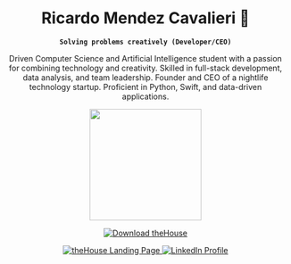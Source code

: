 
<div align="center">
<h1>Ricardo Mendez Cavalieri 🥽</h1> 

**`Solving problems creatively (Developer/CEO)`**

Driven Computer Science and Artificial Intelligence student with a passion for combining technology and creativity. Skilled in full-stack development, data analysis, and team leadership. Founder and CEO of a nightlife technology startup. Proficient in Python, Swift, and data-driven applications.
<p>
    <img src="https://i.giphy.com/media/v1.Y2lkPTc5MGI3NjExNjZsZzBubXpwNXg0eXN1MDR5ZnZlOTh3ZHVoaW92ZHAwb2RibjRldSZlcD12MV9pbnRlcm5hbF9naWZfYnlfaWQmY3Q9Zw/LpisAzmCHkVu6ycZsQ/giphy.gif" width="200" height="200" />
</p>

<a href="https://apple.co/3vpqu73" style="margin: 0;"> 
    <img alt="Download theHouse" title="Download theHouse on the App Store" src="https://img.shields.io/badge/Download%20on%20the%20App%20Store-black?logo=apple&logoColor=white&style=for-the-badge"/>
</a>
            
<p>
               <a href="https://followthehouse.com" style="margin: 0;"><img alt="theHouse Landing Page" title="Visit theHouse landing page" src="https://img.shields.io/badge/Landing%20Page-red?style=for-the-badge&logo=house"/> </a>
               <a href="https://www.linkedin.com/in/ricardomendezcavalieri/" style="margin: 0;"><img alt="LinkedIn Profile" title="Connect on LinkedIn" src="https://img.shields.io/badge/LinkedIn-0A66C2?style=for-the-badge&logo=linkedin"/></a>
               
 </p>
</div>


<!--
**ramcav/ramcav** is a ✨ _special_ ✨ repository because its `README.md` (this file) appears on your GitHub profile.

Here are some ideas to get you started:

- 🔭 I’m currently working on ...
- 🌱 I’m currently learning ...
- 👯 I’m looking to collaborate on ...
- 🤔 I’m looking for help with ...
- 💬 Ask me about ...
- 📫 How to reach me: ...
- 😄 Pronouns: ...
- ⚡ Fun fact: ...
-->
